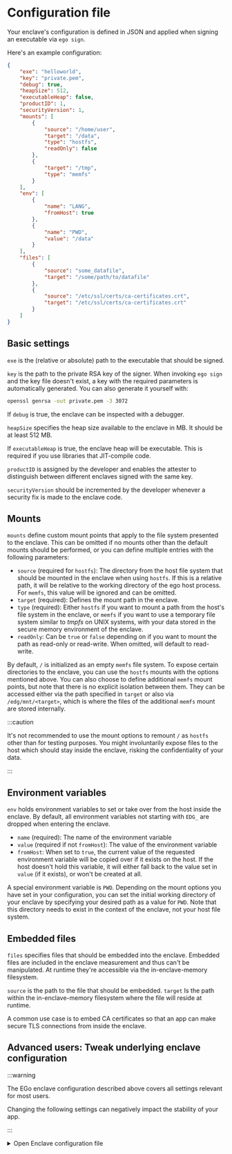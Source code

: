 # Configuration file

Your enclave's configuration is defined in JSON and applied when signing an executable via `ego sign`.

Here's an example configuration:

```json
{
    "exe": "helloworld",
    "key": "private.pem",
    "debug": true,
    "heapSize": 512,
    "executableHeap": false,
    "productID": 1,
    "securityVersion": 1,
    "mounts": [
        {
            "source": "/home/user",
            "target": "/data",
            "type": "hostfs",
            "readOnly": false
        },
        {
            "target": "/tmp",
            "type": "memfs"
        }
    ],
    "env": [
        {
            "name": "LANG",
            "fromHost": true
        },
        {
            "name": "PWD",
            "value": "/data"
        }
    ],
    "files": [
        {
            "source": "some_datafile",
            "target": "/some/path/to/datafile"
        },
        {
            "source": "/etc/ssl/certs/ca-certificates.crt",
            "target": "/etc/ssl/certs/ca-certificates.crt"
        }
    ]
}
```

## Basic settings

`exe` is the (relative or absolute) path to the executable that should be signed.

`key` is the path to the private RSA key of the signer. When invoking `ego sign` and the key file doesn't exist, a key with the required parameters is automatically generated. You can also generate it yourself with:

```bash
openssl genrsa -out private.pem -3 3072
```

If `debug` is true, the enclave can be inspected with a debugger.

`heapSize` specifies the heap size available to the enclave in MB. It should be at least 512 MB.

If `executableHeap` is true, the enclave heap will be executable. This is required if you use libraries that JIT-compile code.

`productID` is assigned by the developer and enables the attester to distinguish between different enclaves signed with the same key.

`securityVersion` should be incremented by the developer whenever a security fix is made to the enclave code.

## Mounts

`mounts` define custom mount points that apply to the file system presented to the enclave. This can be omitted if no mounts other than the default mounts should be performed, or you can define multiple entries with the following parameters:

* `source` (required for `hostfs`): The directory from the host file system that should be mounted in the enclave when using `hostfs`. If this is a relative path, it will be relative to the working directory of the ego host process. For `memfs`, this value will be ignored and can be omitted.
* `target` (required): Defines the mount path in the enclave.
* `type` (required): Either `hostfs` if you want to mount a path from the host's file system in the enclave, or `memfs` if you want to use a temporary file system similar to *tmpfs* on UNIX systems, with your data stored in the secure memory environment of the enclave.
* `readOnly`: Can be `true` or `false` depending on if you want to mount the path as read-only or read-write. When omitted, will default to read-write.

By default, `/` is initialized as an empty `memfs` file system. To expose certain directories to the enclave, you can use the `hostfs` mounts with the options mentioned above. You can also choose to define additional `memfs` mount points, but note that there is no explicit isolation between them. They can be accessed either via the path specified in `target` or also via `/edg/mnt/<target>`, which is where the files of the additional `memfs` mount are stored internally.

:::caution

It's not recommended to use the mount options to remount `/` as `hostfs` other than for testing purposes. You might involuntarily expose files to the host which should stay inside the enclave, risking the confidentiality of your data.

:::

## Environment variables

`env` holds environment variables to set or take over from the host inside the enclave. By default, all environment variables not starting with `EDG_` are dropped when entering the enclave.

* `name` (required): The name of the environment variable
* `value` (required if not `fromHost`): The value of the environment variable
* `fromHost`: When set to `true`, the current value of the requested environment variable will be copied over if it exists on the host. If the host doesn't hold this variable, it will either fall back to the value set in `value` (if it exists), or won't be created at all.

A special environment variable is `PWD`. Depending on the mount options you have set in your configuration, you can set the initial working directory of your enclave by specifying your desired path as a value for `PWD`. Note that this directory needs to exist in the context of the enclave, not your host file system.

## Embedded files

`files` specifies files that should be embedded into the enclave. Embedded files are included in the enclave measurement and thus can't be manipulated. At runtime they're accessible via the in-enclave-memory filesystem.

`source` is the path to the file that should be embedded. `target` Is the path within the in-enclave-memory filesystem where the file will reside at runtime.

A common use case is to embed CA certificates so that an app can make secure TLS connections from inside the enclave.

## Advanced users: Tweak underlying enclave configuration

:::warning

The EGo enclave configuration described above covers all settings relevant for most users.

Changing the following settings can negatively impact the stability of your app.

:::

<details>
<summary>Open Enclave configuration file</summary>

EGo is based on Open Enclave.
You can apply your own Open Enclave configuration as follows:

1. Create a file `enclave.conf`. Start with the following settings:

   ```
   Debug=1
   NumHeapPages=131072
   NumStackPages=1024
   NumTCS=32
   ProductID=1
   SecurityVersion=1
   ```

2. Adapt the configuration as needed. See the [Open Enclave documentation](https://github.com/openenclave/openenclave/blob/v0.19.x/docs/GettingStartedDocs/buildandsign.md#signing-an-sgx-enclave) for details.

3. Sign your app with `ego sign`

4. Sign your app with `ego-oesign`:

   ```bash
   /opt/ego/bin/ego-oesign sign -e /opt/ego/share/ego-enclave -c enclave.conf -k private.pem --payload helloworld
   ```

</details>
